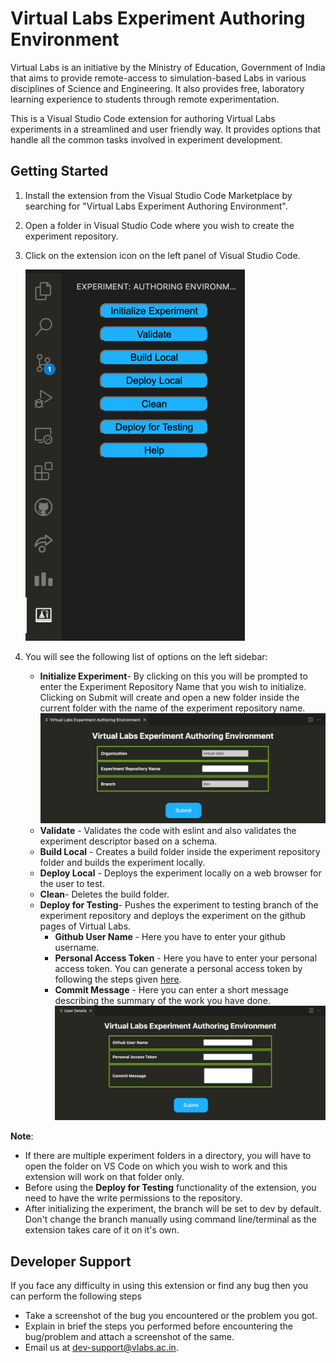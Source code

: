 # Virtual Labs Experiment Authoring Environment

Virtual Labs is an initiative by the Ministry of Education, Government of India that aims to provide remote-access to simulation-based Labs in various disciplines of Science and Engineering. It also provides free, laboratory learning experience to students through remote experimentation.

This is a Visual Studio Code extension for authoring Virtual Labs experiments in a streamlined and user friendly way. It provides options that handle all the common tasks involved in experiment development.
## Getting Started

1. Install the extension from the Visual Studio Code Marketplace by searching for "Virtual Labs Experiment Authoring Environment".
2. Open a folder in Visual Studio Code where you wish to create the experiment repository.
3. Click on the extension icon on the left panel of Visual Studio Code.

    ![Example Image](images/sidebar.png)


4. You will see the following list of options on the left sidebar:
    * **Initialize Experiment**- By clicking on this you will be prompted to enter the Experiment Repository Name that you wish to initialize. Clicking on Submit will create and open a new folder inside the current folder with the name of the experiment repository name.
    ![image](images/clone.png)
    * **Validate** - Validates the code with eslint and also validates the experiment descriptor based on a schema.
    * **Build Local** - Creates a build folder inside the experiment repository folder and builds the experiment locally.
    * **Deploy Local** - Deploys the experiment locally on a web browser for the user to test.
    * **Clean**- Deletes the build folder.
    * **Deploy for Testing**- Pushes the experiment to testing branch of the experiment repository and deploys the experiment on the github pages of Virtual Labs.
        - **Github User Name** - Here you have to enter your github username.
        - **Personal Access Token** - Here you have to enter your personal access token. You can generate a personal access token by following the steps given [here](https://docs.github.com/en/github/authenticating-to-github/creating-a-personal-access-token).
        - **Commit Message** - Here you can enter a short message describing the summary of the work you have done.
    ![image](images/deploy.png)
    

**Note**: 
- If there are multiple experiment folders in a directory, you will have to open the folder on VS Code on which you wish to work and this extension will work on that folder only.
- Before using the **Deploy for Testing** functionality of the extension, you need to have the write permissions to the repository.
- After initializing the experiment, the branch will be set to dev by default. Don't change the branch manually using command line/terminal as the extension takes care of it on it's own.

## Developer Support

If you face any difficulty in using this extension or find any bug then you can perform the following steps
- Take a screenshot of the bug you encountered or the problem you got.
- Explain in brief the steps you performed before encountering the bug/problem and attach a screenshot of the same.
- Email us at [dev-support@vlabs.ac.in](dev-support@vlabs.ac.in).